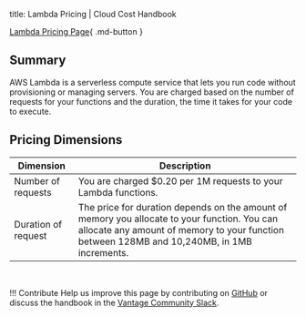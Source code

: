 title: Lambda Pricing | Cloud Cost Handbook

[Lambda Pricing Page](https://aws.amazon.com/lambda/pricing/){ .md-button }

## Summary

AWS Lambda is a serverless compute service that lets you run code without provisioning or managing servers. You are charged based on the number of requests for your functions and the duration, the time it takes for your code to execute.


## Pricing Dimensions

|Dimension|Description|
|----|----|
|Number of requests|You are charged $0.20 per 1M requests to your Lambda functions.|
|Duration of request|The price for duration depends on the amount of memory you allocate to your function. You can allocate any amount of memory to your function between 128MB and 10,240MB, in 1MB increments.|

<br/>

!!! Contribute
    Help us improve this page by contributing on [GitHub](https://github.com/vantage-sh/handbook) or discuss the handbook in the [Vantage Community Slack](https://join.slack.com/t/vantagecommunity/shared_invite/zt-oey52myv-gq4AWRKkX25kjp1UGziPTw).